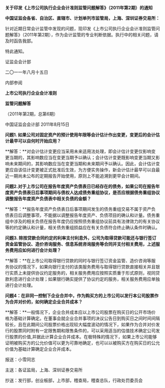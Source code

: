 **关于印发《上市公司执行企业会计准则监管问题解答》（2011年第2期）的通知**

**中国证监会各省、自治区、直辖市、计划单列市监管局，上海、深圳证券交易所：**

针对近期日常会计监管中发现的问题，现印发《上市公司执行企业会计准则监管问题解答》（2011年第2期），作为会计监管的专业判断依据。执行中的相关问题，请及时函告我部。

特此通知。

证监会会计部

二〇一一年八月十五日

内部参阅

**上市公司执行企业会计准则**

**监管问题解答**

（2011年第2期，总第6期）

中国证监会会计部 2011年8月15日

**问题1.
如果公司对固定资产的预计使用年限等会计估计作出变更，变更后的会计估计最早可以自何时开始应用？**

**解答：**对会计估计变更应当采用未来适用法处理，即会计估计变更仅影响变更当期的，其影响数应当在变更当期予以确认；会计估计变更既影响变更当期又影响未来期间的，其影响数应当在变更当期和未来期间予以确认。因此，会计估计变更应自该估计变更被正式批准后生效，为方便实务操作，新会计估计最早可以自最近一期尚未公布的定期报告开始使用，原则上不能追溯到更早会计期间。

**问题2.对于上市公司在报告年度资产负债表日已经存在的债务，如果公司在报告年度资产负债表日后事项期间与债权人达成债务重组协议，是否应根据债务重组协议调整报告年度资产负债表中相关负债的金额？**

**解答：**报告年度资产负债表日后事项期间发生的债务重组交易不属于资产负债表日后调整事项，不能据以调整报告年度资产、负债项目的确认和计量。债务重组中涉及的相关负债在报告年度仍应按照债务重组协议前具有法律效力的有关协议等的约定确认和计量，相关债务重组损益应在有关负债符合终止确认条件时确认。

**问题3.
除按贷款合同约定的利率支付利息外，公司为取得贷款可能还与银行签订资金监管协议、造价咨询服务、信息系统咨询服务等合同并支付相关费用，上述服务费用应如何进行会计处理？**

**解答：**在上市公司取得银行贷款的同时与银行签订资金监管、造价咨询等服务协议的情况下，如果向银行支付的该类服务费用与取得银行贷款直接相关并且银行实质上未提供协议约定服务的，相关服务费用应按照实质重于形式原则，视同贷款利息进行会计处理；如果银行确实提供了协议约定的服务，相关服务费用应单独进行会计处理。

**问题4：在非同一控制下企业合并中，作为购买方的上市公司以发行本公司股票作为合并对价的，如何确定企业合并成本？**

**解答：**一般情况下，企业合并成本应以上市公司股票在购买日的公开市场价格为基础计算确定。在董事会就企业合并事项的决议公告日到购买日之间时间间隔较长，且在此期间公司股票价格出现较大幅度波动的情况下，如果作为合并对价发行的股票同时附有一定限售期和限售条件的，可以采用适当的估值技术确定公司发行股票的价值,并据此计算企业合并成本。在极特殊的情况下，如果上市公司能够证明被购买方的公允价值可以更为可靠地确定，也可以以被购买方在购买日的公允价值为基础计算确定企业合并成本。

报送：小雪同志

主送：各证监局，上海、深圳证券交易所

抄送：发行部，创业板部，上市部，稽查局，稽查总队，行政处罚委员会

